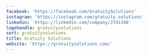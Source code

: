 ```yaml
---
facebook: 'https://facebook.com/GratuitySolutions'
instagram: 'https://instagram.com/gratuity.solutions'
linkedin: 'https://linkedin.com/company/2741346'
logohandle: gratuitysolutions
sort: gratuitysolutions
title: Gratuity Solutions
website: 'https://gratuitysolutions.com/'
---
```

